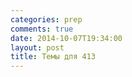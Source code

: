 ```yaml
---
categories: prep
comments: true
date: 2014-10-07T19:34:00
layout: post
title: Темы для 413
---
```


